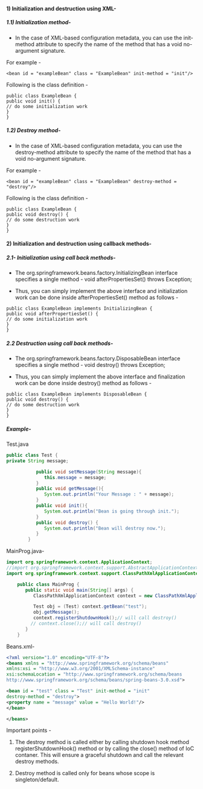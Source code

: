 
#### 1) Initialization and destruction using XML-

##### 1.1) Initialization method-

- In the case of XML-based configuration metadata, you can use the init-method attribute to specify the name of the method that has a void no-argument signature.

For example -

```text
<bean id = "exampleBean" class = "ExampleBean" init-method = "init"/>
```

Following is the class definition -

```text
public class ExampleBean {
public void init() {
// do some initialization work
}
}
```

##### 1.2) Destroy method-

- In the case of XML-based configuration metadata, you can use the destroy-method attribute to specify the name of the method that has a void no-argument signature.

For example -

```text
<bean id = "exampleBean" class = "ExampleBean" destroy-method = "destroy"/>
```

Following is the class definition -

```text
public class ExampleBean {
public void destroy() {
// do some destruction work
}
}
```


#### 2) Initialization and destruction using callback methods-

##### 2.1- Initialization using call back methods-

- The org.springframework.beans.factory.InitializingBean interface specifies a single method -
void afterPropertiesSet() throws Exception;

- Thus, you can simply implement the above interface and initialization work can be done inside afterPropertiesSet() method as follows -

```text
public class ExampleBean implements InitializingBean {
public void afterPropertiesSet() {
// do some initialization work
}
}
```

##### 2.2 Destruction using call back methods-

- The org.springframework.beans.factory.DisposableBean interface specifies a single method -
void destroy() throws Exception;

- Thus, you can simply implement the above interface and finalization work can be done inside destroy() method as follows -

```text
public class ExampleBean implements DisposableBean {
public void destroy() {
// do some destruction work
}
}
```

##### Example-
   
Test.java

```java
public class Test {
private String message;

		   public void setMessage(String message){
		      this.message = message;
		   }
		   public void getMessage(){
		      System.out.println("Your Message : " + message);
		   }
		   public void init(){
		      System.out.println("Bean is going through init.");
		   }
		   public void destroy() {
		      System.out.println("Bean will destroy now.");
		   }
		}
```
MainProg.java-
```java
import org.springframework.context.ApplicationContext;
//import org.springframework.context.support.AbstractApplicationContext;
import org.springframework.context.support.ClassPathXmlApplicationContext;

	public class MainProg {
	   public static void main(String[] args) {
	      ClassPathXmlApplicationContext context = new ClassPathXmlApplicationContext("Beans.xml");

	      Test obj = (Test) context.getBean("test");
	      obj.getMessage();
	      context.registerShutdownHook();// will call destroy()
	     // context.close();// will call destroy()
	   }
	}

```
Beans.xml-
```xml
<?xml version="1.0" encoding="UTF-8"?>
<beans xmlns = "http://www.springframework.org/schema/beans"
xmlns:xsi = "http://www.w3.org/2001/XMLSchema-instance"
xsi:schemaLocation = "http://www.springframework.org/schema/beans
http://www.springframework.org/schema/beans/spring-beans-3.0.xsd">

<bean id = "test" class = "Test" init-method = "init"
destroy-method = "destroy">
<property name = "message" value = "Hello World!"/>
</bean>

</beans>
```


Important points -

1) The destroy method is called either by calling shutdown hook method registerShutdownHook() method or by calling the close() method of IoC contaner. This will ensure a graceful shutdown and call the relevant destroy methods.

2) Destroy method is called only for beans whose scope is singleton/default.